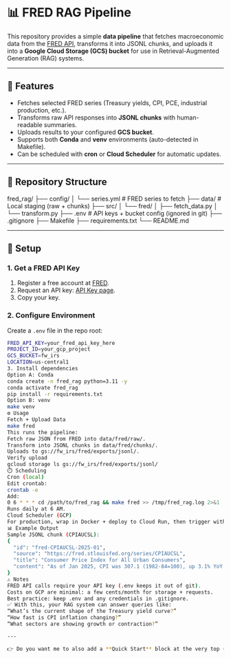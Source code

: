 # 📊 FRED RAG Pipeline

This repository provides a simple **data pipeline** that fetches macroeconomic data from the [FRED API](https://fred.stlouisfed.org/), transforms it into JSONL chunks, and uploads it into a **Google Cloud Storage (GCS) bucket** for use in Retrieval-Augmented Generation (RAG) systems.

---

## 🚀 Features
- Fetches selected FRED series (Treasury yields, CPI, PCE, industrial production, etc.).
- Transforms raw API responses into **JSONL chunks** with human-readable summaries.
- Uploads results to your configured **GCS bucket**.
- Supports both **Conda** and **venv** environments (auto-detected in Makefile).
- Can be scheduled with **cron** or **Cloud Scheduler** for automatic updates.

---

## 📂 Repository Structure
fred_rag/
├── config/
│ └── series.yml # FRED series to fetch
├── data/ # Local staging (raw + chunks)
├── src/
│ └── fred/
│ ├── fetch_data.py
│ └── transform.py
├── .env # API keys + bucket config (ignored in git)
├── .gitignore
├── Makefile
├── requirements.txt
└── README.md

---

## 🔑 Setup

### 1. Get a FRED API Key
1. Register a free account at [FRED](https://fred.stlouisfed.org/).  
2. Request an API key: [API Key page](https://fred.stlouisfed.org/docs/api/api_key.html).  
3. Copy your key.

### 2. Configure Environment
Create a `.env` file in the repo root:

```bash
FRED_API_KEY=your_fred_api_key_here
PROJECT_ID=your_gcp_project
GCS_BUCKET=fw_irs
LOCATION=us-central1
3. Install dependencies
Option A: Conda
conda create -n fred_rag python=3.11 -y
conda activate fred_rag
pip install -r requirements.txt
Option B: venv
make venv
⚙️ Usage
Fetch + Upload Data
make fred
This runs the pipeline:
Fetch raw JSON from FRED into data/fred/raw/.
Transform into JSONL chunks in data/fred/chunks/.
Uploads to gs://fw_irs/fred/exports/jsonl/.
Verify upload
gcloud storage ls gs://fw_irs/fred/exports/jsonl/
⏱️ Scheduling
Cron (local)
Edit crontab:
crontab -e
Add:
0 6 * * * cd /path/to/fred_rag && make fred >> /tmp/fred_rag.log 2>&1
Runs daily at 6 AM.
Cloud Scheduler (GCP)
For production, wrap in Docker + deploy to Cloud Run, then trigger with Cloud Scheduler.
📊 Example Output
Sample JSONL chunk (CPIAUCSL):
{
  "id": "fred-CPIAUCSL-2025-01",
  "source": "https://fred.stlouisfed.org/series/CPIAUCSL",
  "title": "Consumer Price Index for All Urban Consumers",
  "content": "As of Jan 2025, CPI was 307.1 (1982-84=100), up 3.1% YoY and 0.2% MoM."
}
⚠️ Notes
FRED API calls require your API key (.env keeps it out of git).
Costs on GCP are minimal: a few cents/month for storage + requests.
Best practice: keep .env and any credentials in .gitignore.
✅ With this, your RAG system can answer queries like:
“What’s the current shape of the Treasury yield curve?”
“How fast is CPI inflation changing?”
“What sectors are showing growth or contraction?”

---

👉 Do you want me to also add a **Quick Start** block at the very top (3 lines: clone repo → add `.env` → run `make fred`) so that anyone can spin it up in 2 minutes?
